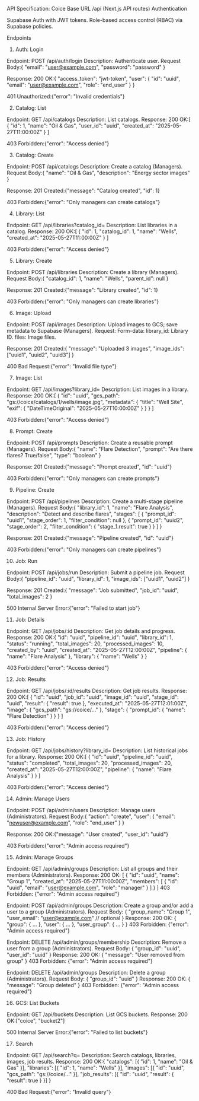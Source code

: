 API Specification: Coice
Base URL
/api (Next.js API routes)
Authentication

Supabase Auth with JWT tokens.
Role-based access control (RBAC) via Supabase policies.

Endpoints
1. Auth: Login

Endpoint: POST /api/auth/login
Description: Authenticate user.
Request Body:{
  "email": "user@example.com",
  "password": "password"
}


Response:
200 OK:{
  "access_token": "jwt-token",
  "user": { "id": "uuid", "email": "user@example.com", "role": "end_user" }
}


401 Unauthorized:{"error": "Invalid credentials"}





2. Catalog: List

Endpoint: GET /api/catalogs
Description: List catalogs.
Response:
200 OK:[
  { "id": 1, "name": "Oil & Gas", "user_id": "uuid", "created_at": "2025-05-27T11:00:00Z" }
]


403 Forbidden:{"error": "Access denied"}





3. Catalog: Create

Endpoint: POST /api/catalogs
Description: Create a catalog (Managers).
Request Body:{
  "name": "Oil & Gas",
  "description": "Energy sector images"
}


Response:
201 Created:{"message": "Catalog created", "id": 1}


403 Forbidden:{"error": "Only managers can create catalogs"}





4. Library: List

Endpoint: GET /api/libraries?catalog_id=<id>
Description: List libraries in a catalog.
Response:
200 OK:[
  { "id": 1, "catalog_id": 1, "name": "Wells", "created_at": "2025-05-27T11:00:00Z" }
]


403 Forbidden:{"error": "Access denied"}





5. Library: Create

Endpoint: POST /api/libraries
Description: Create a library (Managers).
Request Body:{
  "catalog_id": 1,
  "name": "Wells",
  "parent_id": null
}


Response:
201 Created:{"message": "Library created", "id": 1}


403 Forbidden:{"error": "Only managers can create libraries"}





6. Image: Upload

Endpoint: POST /api/images
Description: Upload images to GCS; save metadata to Supabase (Managers).
Request: Form-data:
library_id: Library ID.
files: Image files.


Response:
201 Created:{
  "message": "Uploaded 3 images",
  "image_ids": ["uuid1", "uuid2", "uuid3"]
}


400 Bad Request:{"error": "Invalid file type"}





7. Image: List

Endpoint: GET /api/images?library_id=<id>
Description: List images in a library.
Response:
200 OK:[
  {
    "id": "uuid",
    "gcs_path": "gs://coice/catalogs/1/wells/image.jpg",
    "metadata": { "title": "Well Site", "exif": { "DateTimeOriginal": "2025-05-27T10:00:00Z" } }
  }
]


403 Forbidden:{"error": "Access denied"}





8. Prompt: Create

Endpoint: POST /api/prompts
Description: Create a reusable prompt (Managers).
Request Body:{
  "name": "Flare Detection",
  "prompt": "Are there flares? True/false",
  "type": "boolean"
}


Response:
201 Created:{"message": "Prompt created", "id": "uuid"}


403 Forbidden:{"error": "Only managers can create prompts"}





9. Pipeline: Create

Endpoint: POST /api/pipelines
Description: Create a multi-stage pipeline (Managers).
Request Body:{
  "library_id": 1,
  "name": "Flare Analysis",
  "description": "Detect and describe flares",
  "stages": [
    { "prompt_id": "uuid1", "stage_order": 1, "filter_condition": null },
    { "prompt_id": "uuid2", "stage_order": 2, "filter_condition": { "stage_1.result": true } }
  ]
}


Response:
201 Created:{"message": "Pipeline created", "id": "uuid"}


403 Forbidden:{"error": "Only managers can create pipelines"}





10. Job: Run

Endpoint: POST /api/jobs/run
Description: Submit a pipeline job.
Request Body:{
  "pipeline_id": "uuid",
  "library_id": 1,
  "image_ids": ["uuid1", "uuid2"]
}


Response:
201 Created:{
  "message": "Job submitted",
  "job_id": "uuid",
  "total_images": 2
}


500 Internal Server Error:{"error": "Failed to start job"}





11. Job: Details

Endpoint: GET /api/jobs/:id
Description: Get job details and progress.
Response:
200 OK:{
  "id": "uuid",
  "pipeline_id": "uuid",
  "library_id": 1,
  "status": "running",
  "total_images": 20,
  "processed_images": 10,
  "created_by": "uuid",
  "created_at": "2025-05-27T12:00:00Z",
  "pipeline": { "name": "Flare Analysis" },
  "library": { "name": "Wells" }
}


403 Forbidden:{"error": "Access denied"}





12. Job: Results

Endpoint: GET /api/jobs/:id/results
Description: Get job results.
Response:
200 OK:[
  {
    "id": "uuid",
    "job_id": "uuid",
    "image_id": "uuid",
    "stage_id": "uuid",
    "result": { "result": true },
    "executed_at": "2025-05-27T12:01:00Z",
    "image": { "gcs_path": "gs://coice/..." },
    "stage": { "prompt_id": { "name": "Flare Detection" } }
  }
]


403 Forbidden:{"error": "Access denied"}





13. Job: History

Endpoint: GET /api/jobs/history?library_id=<id>
Description: List historical jobs for a library.
Response:
200 OK:[
  {
    "id": "uuid",
    "pipeline_id": "uuid",
    "status": "completed",
    "total_images": 20,
    "processed_images": 20,
    "created_at": "2025-05-27T12:00:00Z",
    "pipeline": { "name": "Flare Analysis" }
  }
]


403 Forbidden:{"error": "Access denied"}





14. Admin: Manage Users

Endpoint: POST /api/admin/users
Description: Manage users (Administrators).
Request Body:{
  "action": "create",
  "user": { "email": "newuser@example.com", "role": "end_user" }
}


Response:
200 OK:{"message": "User created", "user_id": "uuid"}


403 Forbidden:{"error": "Admin access required"}





15. Admin: Manage Groups

Endpoint: GET /api/admin/groups
Description: List all groups and their members (Administrators).
Response:
200 OK: [
  { "id": "uuid", "name": "Group 1", "created_at": "2025-05-27T11:00:00Z", "members": [
    { "id": "uuid", "email": "user@example.com", "role": "manager" }
  ] }
]
403 Forbidden: {"error": "Admin access required"}

Endpoint: POST /api/admin/groups
Description: Create a group and/or add a user to a group (Administrators).
Request Body:
{
  "group_name": "Group 1",
  "user_email": "user@example.com" // optional
}
Response:
200 OK: { "group": { ... }, "user": { ... }, "user_group": { ... } }
403 Forbidden: {"error": "Admin access required"}

Endpoint: DELETE /api/admin/groups/membership
Description: Remove a user from a group (Administrators).
Request Body:
{
  "group_id": "uuid",
  "user_id": "uuid"
}
Response:
200 OK: { "message": "User removed from group" }
403 Forbidden: {"error": "Admin access required"}

Endpoint: DELETE /api/admin/groups
Description: Delete a group (Administrators).
Request Body:
{
  "group_id": "uuid"
}
Response:
200 OK: { "message": "Group deleted" }
403 Forbidden: {"error": "Admin access required"}





16. GCS: List Buckets

Endpoint: GET /api/buckets
Description: List GCS buckets.
Response:
200 OK:["coice", "bucket2"]


500 Internal Server Error:{"error": "Failed to list buckets"}





17. Search

Endpoint: GET /api/search?q=<query>
Description: Search catalogs, libraries, images, job results.
Response:
200 OK:{
  "catalogs": [{ "id": 1, "name": "Oil & Gas" }],
  "libraries": [{ "id": 1, "name": "Wells" }],
  "images": [{ "id": "uuid", "gcs_path": "gs://coice/..." }],
  "job_results": [{ "id": "uuid", "result": { "result": true } }]
}


400 Bad Request:{"error": "Invalid query"}





